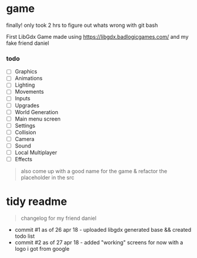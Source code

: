 # game
finally! only took 2 hrs to figure out whats wrong with git bash

First LibGdx Game made
using https://libgdx.badlogicgames.com/
and my fake friend daniel

### todo
- [ ] Graphics
- [ ] Animations
- [ ] Lighting
- [ ] Movements
- [ ] Inputs
- [ ] Upgrades
- [ ] World Generation
- [ ] Main menu screen
- [ ] Settings
- [ ] Collision
- [ ] Camera
- [ ] Sound
- [ ] Local Multiplayer
- [ ] Effects

> also come up with a good name for the game & refactor the placeholder in the src

tidy readme
=====

> changelog for my friend daniel
- commit #1 as of 26 apr 18 - uploaded libgdx generated base && created todo list
- commit #2 as of 27 apr 18 - added "working" screens for now with a logo i got from google
